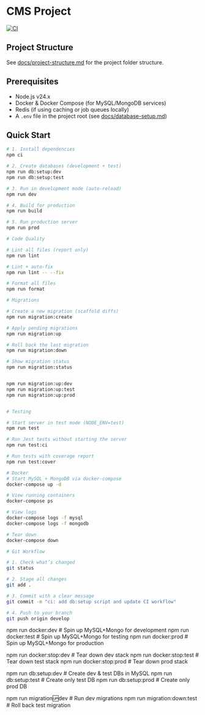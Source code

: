 # CMS Project

[![CI](https://github.com/HarrySmith01/cms-project/actions/workflows/ci.yml/badge.svg)](https://github.com/HarrySmith01/cms-project/actions)

## Project Structure

See [docs/project-structure.md](docs/project-structure.md) for the project folder structure.

## Prerequisites

- Node.js v24.x
- Docker & Docker Compose (for MySQL/MongoDB services)
- Redis (if using caching or job queues locally)
- A `.env` file in the project root (see [docs/database-setup.md](docs/database-setup.md))

## Quick Start

```bash
# 1. Install dependencies
npm ci

# 2. Create databases (development + test)
npm run db:setup:dev
npm run db:setup:test

# 3. Run in development mode (auto-reload)
npm run dev

# 4. Build for production
npm run build

# 5. Run production server
npm run prod

# Code Quality

# Lint all files (report only)
npm run lint

# Lint + auto-fix
npm run lint -- --fix

# Format all files
npm run format

# Migrations

# Create a new migration (scaffold diffs)
npm run migration:create

# Apply pending migrations
npm run migration:up

# Roll back the last migration
npm run migration:down

# Show migration status
npm run migration:status


npm run migration:up:dev
npm run migration:up:test
npm run migration:up:prod


# Testing

# Start server in test mode (NODE_ENV=test)
npm run test

# Run Jest tests without starting the server
npm run test:ci

# Run tests with coverage report
npm run test:cover

# Docker
# Start MySQL + MongoDB via docker-compose
docker-compose up -d

# View running containers
docker-compose ps

# View logs
docker-compose logs -f mysql
docker-compose logs -f mongodb

# Tear down
docker-compose down

# Git Workflow

# 1. Check what’s changed
git status

# 2. Stage all changes
git add .

# 3. Commit with a clear message
git commit -m "ci: add db:setup script and update CI workflow"

# 4. Push to your branch
git push origin develop

```

npm run docker:dev # Spin up MySQL+Mongo for development
npm run docker:test # Spin up MySQL+Mongo for testing
npm run docker:prod # Spin up MySQL+Mongo for production

npm run docker:stop:dev # Tear down dev stack
npm run docker:stop:test # Tear down test stack
npm run docker:stop:prod # Tear down prod stack

npm run db:setup:dev # Create dev & test DBs in MySQL
npm run db:setup:test # Create only test DB
npm run db:setup:prod # Create only prod DB

npm run migration:up:dev # Run dev migrations
npm run migration:down:test # Roll back test migration
